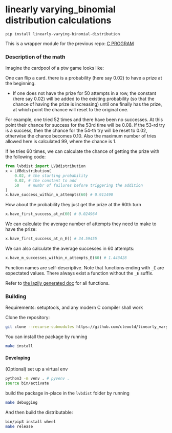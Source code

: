 # linearly varying_binomial distribution calculations

```
pip install linearly-varying-binomial-distribution
```

This is a wrapper module for the previous repo: [C PROGRAM](https://github.com/cleoold/linearly_varying_binomial_distribution_calcs)

### Description of the math

Imagine the cardpool of a ptw game looks like:

One can flip a card. there is a probability (here say 0.02) to have a prize at the beginning.
* If one does not have the prize for 50 attempts in a row, the constant (here say 0.02) will be added to the existing probability (so that the chance of having the prize is increasing) until one finally has the prize, at which point the chance will reset to the original one.

For example, one tried 52 times and there have been no successes. At this point their chance for success for the 53rd time will be 0.08. If the 53-rd try is a success, then the chance for the 54-th try will be reset to 0.02, otherwise the chance becomes 0.10. Also the maximum number of tries allowed here is calculated 99, where the chance is 1.

If he tries 60 times, we can calculate the chance of getting the prize with the following code:
```py
from lvbdist import LVBdistribution
x = LVBdistribution(
    0.02, # the starting probability 
    0.02, # the constant to add
    50    # numbr of failures before triggering the addition
)
x.have_success_within_n_attempts(60) # 0.911490

```
How about the probability they just get the prize at the 60th turn
```py
x.have_first_success_at_n(60) # 0.024964
```

We can calculate the average number of attempts they need to make to have the prize:
```py
x.have_first_success_at_n_E() # 34.59455
```

We can also calculate the average successes in 60 attempts:
```py
x.have_m_successes_within_n_attempts_E(60) # 1.443428
```

Function names are self-descriptive. Note that functions ending with `_E` are expectated values. There always exist a function without the `_E` suffix.

Refer to [the lazily generated doc](https://github.com/cleoold/linearly_varying_binomial_distribution_calcs_Python/tree/master/doc/index.html) for all functions.


### Building

Requirements: setuptools, and any modern C compiler shall work

Clone the repository:
```bash
git clone --recurse-submodules https://github.com/cleoold/linearly_varying_binomial_distribution_calcs_Python
```

You can install the package by running
```bash
make install
```

#### Developing

(Optional) set up a virtual env
```bash
python3 -m venv . # pyvenv .
source bin/activate
```

build the package in-place in the `lvbdist` folder by running
```bash
make debugging
```
And then build the distributable:
```bash
bin/pip3 install wheel
make release
```

